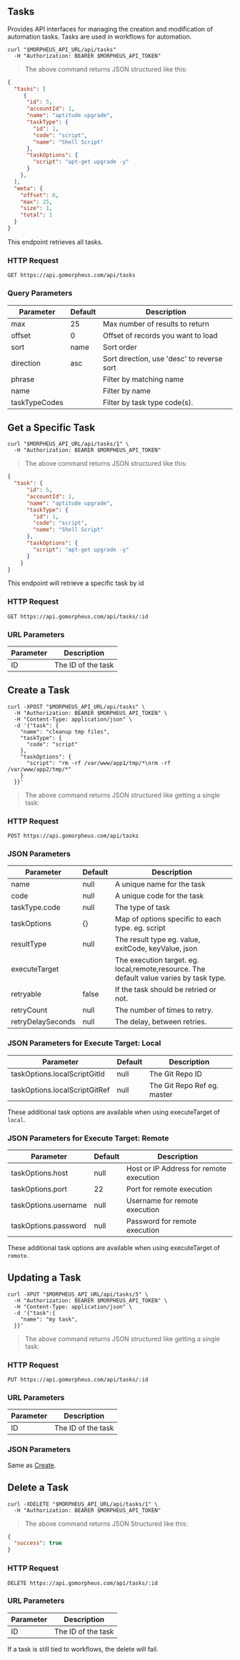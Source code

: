 ## Tasks

Provides API interfaces for managing the creation and modification of automation tasks.  Tasks are used in workflows for automation.

<!--## Get All Tasks-->

```shell
curl "$MORPHEUS_API_URL/api/tasks"
  -H "Authorization: BEARER $MORPHEUS_API_TOKEN"
```

> The above command returns JSON structured like this:

```json
{
  "tasks": [
     {
      "id": 5,
      "accountId": 1,
      "name": "aptitude upgrade",
      "taskType": {
        "id": 1,
        "code": "script",
        "name": "Shell Script"
      },
      "taskOptions": {
        "script": "apt-get upgrade -y"
      }
    },
  ],
  "meta": {
    "offset": 0,
    "max": 25,
    "size": 1,
    "total": 1
  }
}
```

This endpoint retrieves all tasks.

### HTTP Request

`GET https://api.gomorpheus.com/api/tasks`

### Query Parameters

Parameter | Default | Description
--------- | ------- | -----------
max | 25 | Max number of results to return
offset | 0 | Offset of records you want to load
sort | name | Sort order
direction | asc | Sort direction, use 'desc' to reverse sort
phrase |  | Filter by matching name
name |  | Filter by name
taskTypeCodes |  | Filter by task type code(s).

## Get a Specific Task

```shell
curl "$MORPHEUS_API_URL/api/tasks/1" \
  -H "Authorization: BEARER $MORPHEUS_API_TOKEN"
```

> The above command returns JSON structured like this:

```json
{
  "task": {
      "id": 5,
      "accountId": 1,
      "name": "aptitude upgrade",
      "taskType": {
        "id": 1,
        "code": "script",
        "name": "Shell Script"
      },
      "taskOptions": {
        "script": "apt-get upgrade -y"
      }
    }
}
```

This endpoint will retrieve a specific task by id

### HTTP Request

`GET https://api.gomorpheus.com/api/tasks/:id`

### URL Parameters

Parameter | Description
--------- | -----------
ID | The ID of the task

## Create a Task

```shell
curl -XPOST "$MORPHEUS_API_URL/api/tasks" \
  -H "Authorization: BEARER $MORPHEUS_API_TOKEN" \
  -H "Content-Type: application/json" \
  -d '{"task": {
    "name": "cleanup tmp files",
    "taskType": {
      "code": "script"
    },
    "taskOptions": {
      "script": "rm -rf /var/www/app1/tmp/*\nrm -rf /var/www/app2/tmp/*"
    }
  }}'
```

> The above command returns JSON structured like getting a single task:

### HTTP Request

`POST https://api.gomorpheus.com/api/tasks`

### JSON Parameters

Parameter | Default | Description
--------- | ------- | -----------
name      | null | A unique name for the task
code      | null | A unique code for the task
taskType.code      | null | The type of task
taskOptions | {} | Map of options specific to each type. eg. script
resultType      | null | The result type eg. value, exitCode, keyValue, json
executeTarget      | <variable> | The execution target. eg. local,remote,resource. The default value varies by task type.
retryable      | false | If the task should be retried or not.
retryCount      | null | The number of times to retry.
retryDelaySeconds      | null | The delay, between retries.

### JSON Parameters for Execute Target: Local

Parameter | Default | Description
--------- | ------- | -----------
taskOptions.localScriptGitId      | null | The Git Repo ID
taskOptions.localScriptGitRef      | null | The Git Repo Ref eg. master

These additional task options are available when using executeTarget of `local`.

### JSON Parameters for Execute Target: Remote

Parameter | Default | Description
--------- | ------- | -----------
taskOptions.host      | null | Host or IP Address for remote execution
taskOptions.port      | 22 | Port for remote execution
taskOptions.username      | null | Username for remote execution
taskOptions.password      | null | Password for remote execution

These additional task options are available when using executeTarget of `remote`.

## Updating a Task

```shell
curl -XPUT "$MORPHEUS_API_URL/api/tasks/5" \
  -H "Authorization: BEARER $MORPHEUS_API_TOKEN" \
  -H "Content-Type: application/json" \
  -d '{"task":{
    "name": "my task",
  }}'
```

> The above command returns JSON structured like getting a single task:

### HTTP Request

`PUT https://api.gomorpheus.com/api/tasks/:id`

### URL Parameters

Parameter | Description
--------- | -----------
ID | The ID of the task

### JSON Parameters

Same as [Create](#create-a-task).

## Delete a Task

```shell
curl -XDELETE "$MORPHEUS_API_URL/api/tasks/1" \
  -H "Authorization: BEARER $MORPHEUS_API_TOKEN"
```

> The above command returns JSON Structured like this:

```json
{
  "success": true
}
```

### HTTP Request

`DELETE https://api.gomorpheus.com/api/tasks/:id`

### URL Parameters

Parameter | Description
--------- | -----------
ID | The ID of the task

If a task is still tied to workflows, the delete will fail.
